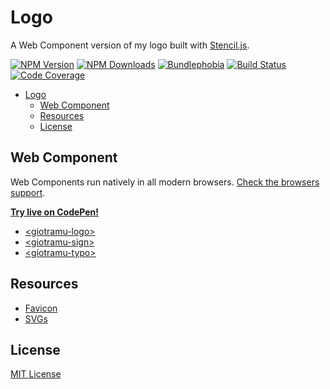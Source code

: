 # Logo

A Web Component version of my logo built with [Stencil.js](https://stenciljs.com).

[![NPM Version][version_badge]][npm_url]
[![NPM Downloads][downloads_badge]][npm_url]
[![Bundlephobia][bundlephobia_badge]][bundlephobia_url]
[![Build Status][ci_badge]][ci_url]
[![Code Coverage][coverage_badge]][coverage_url]

- [Logo](#logo)
  - [Web Component](#web-component)
  - [Resources](#resources)
  - [License](#license)

## Web Component

Web Components run natively in all modern browsers. [Check the browsers support](./docs/browsers-support.md).

**[Try live on CodePen!](https://codepen.io/giotramu/full/xxGBBVm)**

- [\<giotramu-logo>](./docs/logo.md)
- [\<giotramu-sign>](./docs/sign.md)
- [\<giotramu-typo>](./docs/typo.md)

## Resources

- [Favicon](./lib/favicon)
- [SVGs](./lib/svg)

## License

[MIT License](./LICENSE)

<!-- Badges -->

[bundlephobia_badge]: https://img.shields.io/bundlephobia/min/@giotramu/logo?label=bundle%20size&style=flat-square&colorA=141414&colorB=05F
[ci_badge]: https://img.shields.io/github/actions/workflow/status/giotramu/logo/tests.yml?style=flat-square&colorA=141414&colorB=05F
[coverage_badge]: https://img.shields.io/coveralls/github/giotramu/logo/stable?style=flat-square&colorA=141414&colorB=05F
[downloads_badge]: https://img.shields.io/npm/dm/@giotramu/logo?style=flat-square&colorA=141414&colorB=05F
[version_badge]: https://img.shields.io/npm/v/@giotramu/logo?style=flat-square&colorA=141414&colorB=05F

<!-- Links -->

[bundlephobia_url]: https://bundlephobia.com/result?p=@giotramu/logo
[ci_url]: https://github.com/giotramu/logo/actions/workflows/tests.yml
[coverage_url]: https://coveralls.io/github/giotramu/logo
[deps_url]: https://david-dm.org/giotramu/logo
[devdeps_url]: https://david-dm.org/giotramu/logo?type=dev
[npm_url]: https://www.npmjs.com/package/@giotramu/logo
